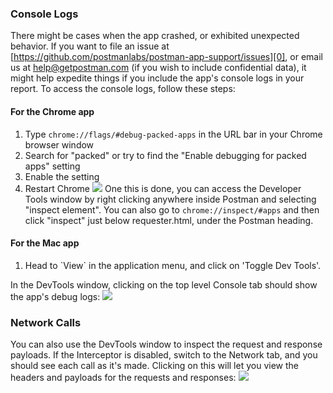 ### Console Logs

There might be cases when the app crashed, or exhibited unexpected behavior. If you want to file an issue at [https://github.com/postmanlabs/postman-app-support/issues][0], or email us at [help@getpostman.com][1] (if you wish to include confidential data), it might help expedite things if you include the app's console logs in your report. To access the console logs, follow these steps:

#### For the Chrome app

1. Type `chrome://flags/#debug-packed-apps` in the URL bar in your Chrome browser window
2. Search for "packed" or try to find the "Enable debugging for packed apps" setting
3. Enable the setting
4. Restart Chrome
![](https://www.getpostman.com/img/v1/docs/flags.png)
One this is done, you can access the Developer Tools window by right clicking anywhere inside Postman and selecting "inspect element". You can also go to `chrome://inspect/#apps` and then click "inspect" just below requester.html, under the Postman heading.

#### For the Mac app

1. Head to \`View\` in the application menu, and click on 'Toggle Dev Tools'.

  
  
In the DevTools window, clicking on the top level Console tab should show the app's debug logs:
![](https://www.getpostman.com/img/v1/docs/errors_console.png)

### Network Calls

You can also use the DevTools window to inspect the request and response payloads. If the Interceptor is disabled, switch to the Network tab, and you should see each call as it's made. Clicking on this will let you view the headers and payloads for the requests and responses:
![](https://www.getpostman.com/img/v1/docs/errors_network.png)


[0]: https://github.com/postmanlabs/postman-app-support/issues
[1]: mailto:help@getpostman.com